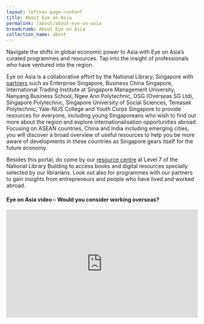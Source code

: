 ```yaml
---
layout: leftnav-page-content
title: About Eye on Asia
permalink: /about/about-eye-on-asia
breadcrumb: About Eye on Asia
collection_name: about
---
```


<style>
.resp-container {
    position: relative;
    overflow: hidden;
    padding-top: 56.25%;
}
.resp-iframe {
    position: absolute;
    top: 0;
    left: 0;
    width: 100%;
    height: 100%;
    border: 0;
}
</style>



Navigate the shifts in global economic power to Asia with Eye on Asia’s curated programmes and resources. Tap into the insight of professionals who have ventured into the region.

Eye on Asia is a collaborative effort by the National Library, Singapore with [partners](/partners/) such as Enterprise Singapore, Business China Singapore, International Trading Institute at Singapore Management University, Nanyang Business School, Ngee Ann Polytechnic, OSG (Overseas SG Ltd), Singapore Polytechnic, Singapore University of Social Sciences, Temasek Polytechnic, Yale-NUS College and Youth Corps Singapore to provide resources for everyone, including young Singaporeans who wish to find out more about the region and explore internationalisation opportunities abroad. Focusing on ASEAN countries, China and India including emerging cities, you will discover a broad overview of useful resources to help you be more aware of developments in these countries as Singapore gears itself for the future economy.

Besides this portal, do come by our [resource centre](/about/visit-our-resource-centre/) at Level 7 of the National Library Building to access books and digital resources specially selected by our librarians. Look out also for programmes with our partners to gain insights from entrepreneurs and people who have lived and worked abroad.



#### **Eye on Asia video – Would you consider working overseas?**

<div class="resp-container">
    <iframe class="resp-iframe" src="https://www.youtube.com/embed/Crkl4QKWGtM" gesture="media" allow="encrypted-media" allowfullscreen></iframe>
</div>